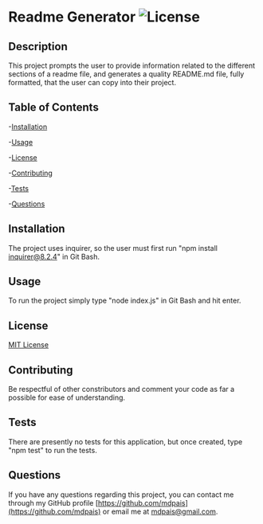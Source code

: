 # Readme Generator ![License](https://img.shields.io/badge/License-MIT-yellow.svg)

  ## Description
  
  This project prompts the user to provide information related to the different sections of a readme file, and generates a quality README.md file, fully formatted, that the user can copy into their project.
  
  ## Table of Contents
  
  -[Installation](#installation)

  -[Usage](#usage)

  -[License](#license)

  -[Contributing](#contributing)

  -[Tests](#tests)

  -[Questions](#questions)
  
  ## Installation
  
  The project uses inquirer, so the user must first run "npm install inquirer@8.2.4" in Git Bash.
  
  ## Usage
  
  To run the project simply type "node index.js" in Git Bash and hit enter.
  
  ## License
  
  [MIT License](https://opensource.org/licenses/MIT)

  ## Contributing
  
  Be respectful of other constributors and comment your code as far a possible for ease of understanding.
  
  ## Tests
  
  There are presently no tests for this application, but once created, type "npm test" to run the tests.
  
  ## Questions
  
  If you have any questions regarding this project, you can contact me through my GitHub profile [https://github.com/mdpais](https://github.com/mdpais) or email me at [mdpais@gmail.com](mailto:mdpais@gmail.com).
